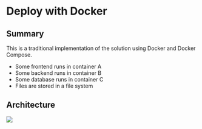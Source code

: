# Deploy with Docker

## Summary
This is a traditional implementation of the solution using Docker and Docker Compose.

- Some frontend runs in container A
- Some backend runs in container B
- Some database runs in container C
- Files are stored in a file system

## Architecture
![](imgs/containerized-architecture.jpg)